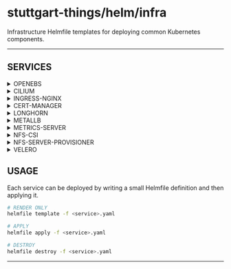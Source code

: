# stuttgart-things/helm/infra

Infrastructure Helmfile templates for deploying common Kubernetes components.

---

## SERVICES

<details><summary>OPENEBS</summary>

```bash
cat <<EOF > openebs.yaml
---
helmfiles:
  - path: git::https://github.com/stuttgart-things/helm.git@infra/openebs.yaml.gotmpl
    values:
      - namespace: openebs-system
      - profile: localpv
      - openebs_volumesnapshots_enabled: false
      - openebs_csi_node_init_containers_enabled: false
      - openebs_local_lvm_enabled: false
      - openebs_local_zfs_enabled: false
      - openebs_replicated_mayastor_enabled: false
EOF
```

</details>

<details><summary>CILIUM</summary>

```bash
cat <<EOF > cilium.yaml
---
helmfiles:
  - path: git::https://github.com/stuttgart-things/helm.git@infra/cilium.yaml.gotmpl
    values:
      - config: kind
      - clusterName: helm-dev
      - configureLB: true
      - ipRangeStart: 172.18.250.0
      - ipRangeEnd: 172.18.250.50
EOF
```

</details>

<details><summary>INGRESS-NGINX</summary>

```bash
cat <<EOF > ingress-nginx.yaml
---
helmfiles:
  - path: git::https://github.com/stuttgart-things/helm.git@infra/ingress-nginx.yaml.gotmpl
    values:
      - enableHostPort: false # for kind enable
EOF
```

</details>

<details><summary>CERT-MANAGER</summary>

### w/ SELF-SIGNED

```bash
cat <<EOF > cert-manager-selfsigned.yaml
---
helmfiles:
  - path: git::https://github.com/stuttgart-things/helm.git@infra/cert-manager.yaml.gotmpl
    values:
      - version: v1.17.1
      - config: selfsigned
EOF
```

### w/ VAULT-APPROLE

```bash
cat <<EOF > cert-manager-vault.yaml
---
helmfiles:
  - path: git::https://github.com/stuttgart-things/helm.git@infra/cert-manager.yaml.gotmpl
    values:
      - version: v1.17.1
      - config: vault-approle
      - approleID: 6b701b9b-33ed-3aca-4197-52fbf6fa44a3
      - approleSecret: {{ env "VAULT_SECRET_ID" }}
      - issuer: 4sthings
      - pkiPath: pki/sign/4sthings.example.com
      - pkiServer: https://vault-vsphere.example.com:8200
      - pkiCA: "LS0tLS1CRU" # INCOMPLETE
EOF
```

</details>

<details><summary>LONGHORN</summary>

```bash
cat <<EOF > longhorn.yaml
---
helmfiles:
  - path: git::https://github.com/stuttgart-things/helm.git@infra/longhorn.yaml.gotmpl
    values:
      - longhornDefaultClass: false
EOF
```

</details>

<details><summary>METALLB</summary>

```bash
cat <<EOF > metallb-deployment.yaml
---
helmfiles:
  - path: git::https://github.com/stuttgart-things/helm.git@infra/metallb-deployment.yaml.gotmpl
    values:
      - version: 6.4.22
      - configureMetallb: false
      - deployMetallb: true
EOF

cat <<EOF > metallb-configuration.yaml
---
helmfiles:
  - path: git::https://github.com/stuttgart-things/helm.git@infra/metallb-configuration.yaml.gotmpl
    values:
      - ipRange: 10.31.103.4-10.31.103.4 # EXAMPLE RANGE
      - configureMetallb: true
      - deployMetallb: false
EOF

helmfile apply -f metallb-deployment.yaml # APPLY DEPLOYMENT
kubectl wait --for=condition=Ready pods --all -n metallb-system --timeout=120s
helmfile apply -f metallb-configuration.yaml # APPLY CONFIGURATION
```

</details>

<details><summary>METRICS-SERVER</summary>

```bash
cat <<EOF > metrics-server.yaml
---
helmfiles:
  - path: git::https://github.com/stuttgart-things/helm.git@infra/metrics-server.yaml.gotmpl
EOF
```

</details>

<details><summary>NFS-CSI</summary>

### OPTIONAL: CREATE NFS SERVER

```bash
# CREATE NFS DIR
sudo mkdir -p /opt/nfs
sudo chown nobody:nogroup /opt/nfs
sudo chmod 777 /opt/nfs
```

```bash
# CONFIGURE EXPORTS
sudo vi /etc/exports

# ADD NFS SERVER LIKE THIS
/opt/nfs *(rw,sync,no_subtree_check,no_root_squash)

sudo exportfs -rav
```

```bash
# INSTALL NFS-SERVER
sudo apt update -y
sudo apt install nfs-kernel-server -y
```

```bash
# Allow NFS ports from anywhere
sudo ufw allow 2049/tcp    # NFS
sudo ufw allow 111/tcp     # rpcbind
sudo ufw allow 111/udp
sudo ufw allow 32765:32767/tcp   # NFS high ports
sudo ufw allow 32765:32767/udp
sudo ufw reload
```

### OPTIONAL: DEPLOY NFS-CSI

```bash
cat <<EOF > nfs-csi.yaml
---
helmfiles:
  - path: git::https://github.com/stuttgart-things/helm.git@infra/nfs-csi.yaml.gotmpl
    values:
      - nfsServerFQDN: 10.31.101.26
      - nfsSharePath: /data/k8s/sthings
      - clusterName: app1
      - nfsSharePath: /data/k8s/sthings
EOF
```

</details>

<details><summary>NFS-SERVER-PROVISIONER</summary>

```bash
cat <<EOF > nfs-server-provisioner.yaml
---
helmfiles:
  - path: git::https://github.com/stuttgart-things/helm.git@infra/nfs-server-provisioner.yaml.gotmpl
    values:
      - version: 1.8.0
EOF
```

</details>

<details><summary>VELERO</summary>

```bash
cat <<EOF > velero.yaml
---
helmfiles:
  - path: git::https://github.com/stuttgart-things/helm.git@infra/velero.yaml.gotmpl
    values:
      - namespace: velero
      - backupsEnabled: true
      - snapshotsEnabled: true
      - deployNodeAgent: true
      - s3StorageLocation: default
      - awsAccessKeyID: adminadmin
      - awsSecretAccessKey: adminadmin
      - s3Bucket: velero
      - s3CaCert: LS0tLS1TVIzQ1...S0tCg==
      - s3Location: artifacts.172.18.0.2.nip.io
      - imageAwsVeleroPlugin: velero/velero-plugin-for-aws:v1.11.1
EOF
```

</details>

## USAGE

Each service can be deployed by writing a small Helmfile definition and then applying it.

```bash
# RENDER ONLY
helmfile template -f <service>.yaml

# APPLY
helmfile apply -f <service>.yaml

# DESTROY
helmfile destroy -f <service>.yaml
```
---
